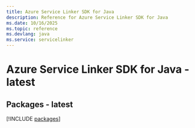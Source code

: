 ```yaml
---
title: Azure Service Linker SDK for Java
description: Reference for Azure Service Linker SDK for Java
ms.date: 10/16/2025
ms.topic: reference
ms.devlang: java
ms.service: servicelinker
---
```

# Azure Service Linker SDK for Java - latest
## Packages - latest
[!INCLUDE [packages](service-linker-index.md)]